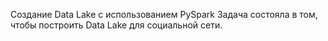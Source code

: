 Создание Data Lake с использованием PySpark
Задача состояла в том, чтобы построить Data Lake для социальной сети.
